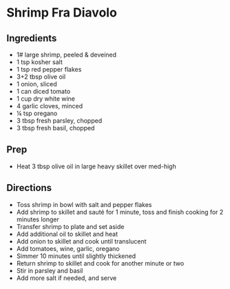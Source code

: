 # Shrimp Fra Diavolo

## Ingredients

- 1# large shrimp, peeled & deveined
- 1 tsp kosher salt
- 1 tsp red pepper flakes
- 3+2 tbsp olive oil
- 1 onion, sliced
- 1 can diced tomato
- 1 cup dry white wine
- 4 garlic cloves, minced
- ¼ tsp oregano
- 3 tbsp fresh parsley, chopped
- 3 tbsp fresh basil, chopped

## Prep

- Heat 3 tbsp olive oil in large heavy skillet over med-high

## Directions

- Toss shrimp in bowl with salt and pepper flakes
- Add shrimp to skillet and sauté for 1 minute, toss and finish cooking for 2 minutes longer
- Transfer shrimp to plate and set aside
- Add additional oil to skillet and heat
- Add onion to skillet and cook until translucent
- Add tomatoes, wine, garlic, oregano
- Simmer 10 minutes until slightly thickened
- Return shrimp to skillet and cook for another minute or two
- Stir in parsley and basil
- Add more salt if needed, and serve
